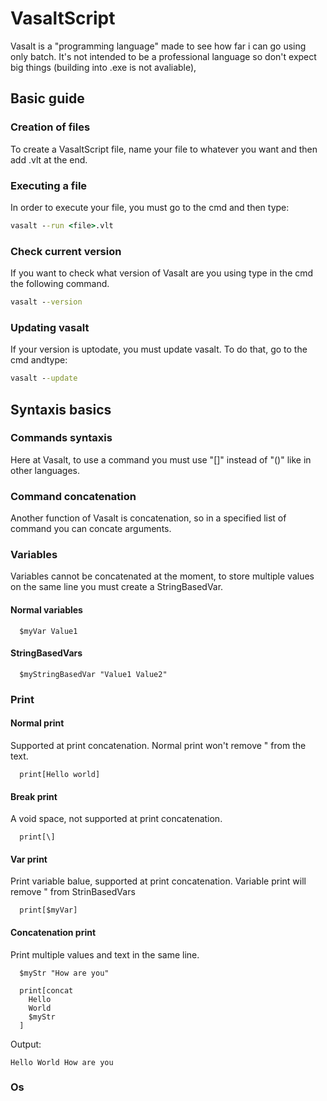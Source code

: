 # VasaltScript
Vasalt is a "programming language" made to see how far i can go using only batch.
It's not intended to be a professional language so don't expect big things (building into .exe is not avaliable),

## Basic guide
### Creation of files
To create a VasaltScript file, name your file to whatever you want and then add .vlt at the end.
### Executing a file
In order to execute your file, you must go to the cmd and then type:
```cmd
vasalt --run <file>.vlt
```
### Check current version
If you want to check what version of Vasalt are you using type in the cmd the following command.
```cmd
vasalt --version
```
### Updating vasalt
If your version is uptodate, you must update vasalt. To do that, go to the cmd andtype:
```cmd
vasalt --update
```

## Syntaxis basics
### Commands syntaxis
Here at Vasalt, to use a command you must use "[]" instead of "()" like in other languages.
### Command concatenation
Another function of Vasalt is concatenation, so in a specified list of command you can concate arguments.
### Variables
Variables cannot be concatenated at the moment, to store multiple values on the same line you must create a StringBasedVar.
#### Normal variables
```vlt
  $myVar Value1
```
#### StringBasedVars
```vlt
  $myStringBasedVar "Value1 Value2"
```
### Print
#### Normal print
Supported at print concatenation. Normal print won't remove " from the text.
```vlt
  print[Hello world]
```
#### Break print
A void space, not supported at print concatenation.
```vlt
  print[\]
```
#### Var print
Print variable balue, supported at print concatenation. Variable print will remove " from StrinBasedVars
```vlt
  print[$myVar]
``` 
#### Concatenation print
Print multiple values and text in the same line.
```vlt
  $myStr "How are you"
  
  print[concat
    Hello
    World
    $myStr
  ]
```
Output:
```
Hello World How are you
```
### Os
